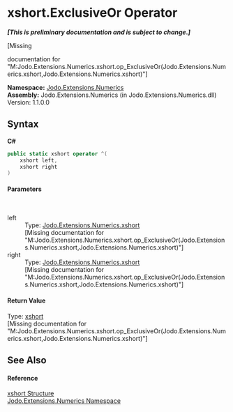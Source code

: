 # xshort.ExclusiveOr Operator 
 _**\[This is preliminary documentation and is subject to change.\]**_

\[Missing <summary> documentation for "M:Jodo.Extensions.Numerics.xshort.op_ExclusiveOr(Jodo.Extensions.Numerics.xshort,Jodo.Extensions.Numerics.xshort)"\]

**Namespace:**&nbsp;<a href="N_Jodo_Extensions_Numerics">Jodo.Extensions.Numerics</a><br />**Assembly:**&nbsp;Jodo.Extensions.Numerics (in Jodo.Extensions.Numerics.dll) Version: 1.1.0.0

## Syntax

**C#**<br />
``` C#
public static xshort operator ^(
	xshort left,
	xshort right
)
```


#### Parameters
&nbsp;<dl><dt>left</dt><dd>Type: <a href="T_Jodo_Extensions_Numerics_xshort">Jodo.Extensions.Numerics.xshort</a><br />\[Missing <param name="left"/> documentation for "M:Jodo.Extensions.Numerics.xshort.op_ExclusiveOr(Jodo.Extensions.Numerics.xshort,Jodo.Extensions.Numerics.xshort)"\]</dd><dt>right</dt><dd>Type: <a href="T_Jodo_Extensions_Numerics_xshort">Jodo.Extensions.Numerics.xshort</a><br />\[Missing <param name="right"/> documentation for "M:Jodo.Extensions.Numerics.xshort.op_ExclusiveOr(Jodo.Extensions.Numerics.xshort,Jodo.Extensions.Numerics.xshort)"\]</dd></dl>

#### Return Value
Type: <a href="T_Jodo_Extensions_Numerics_xshort">xshort</a><br />\[Missing <returns> documentation for "M:Jodo.Extensions.Numerics.xshort.op_ExclusiveOr(Jodo.Extensions.Numerics.xshort,Jodo.Extensions.Numerics.xshort)"\]

## See Also


#### Reference
<a href="T_Jodo_Extensions_Numerics_xshort">xshort Structure</a><br /><a href="N_Jodo_Extensions_Numerics">Jodo.Extensions.Numerics Namespace</a><br />